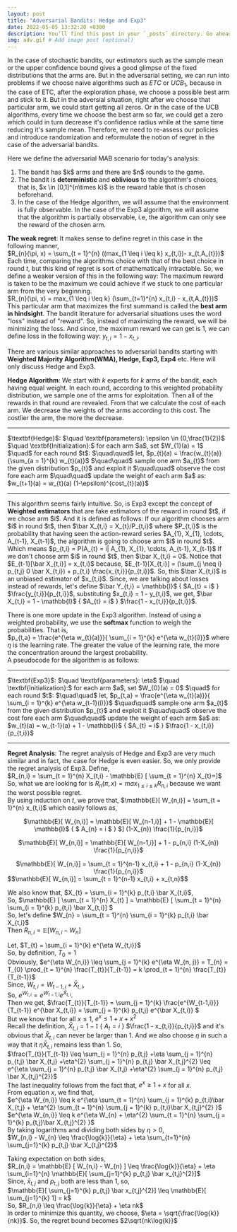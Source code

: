 ```yaml
---
layout: post
title: "Adversarial Bandits: Hedge and Exp3"
date: 2022-05-05 13:32:20 +0300
description: You’ll find this post in your `_posts` directory. Go ahead and edit it and re-build the site to see your changes. # Add post description (optional)
img: adv.gif # Add image post (optional)
---
```


In the case of stochastic bandits, our estimators such as the sample mean or the upper confidence bound gives a good glimpse of the fixed distributions that the arms are. But in the adversarial setting, we can run into problems if we choose naive algorithms such as $ETC$ or $UCB_{1}$, because in the case of ETC, after the exploration phase, we choose a possible best arm and stick to it. But in the adversial situation, right after we choose that particular arm, we could start getting all zeros. Or in the case of the UCB algorithms, every time we choose the best arm so far, we could get a zero which could in turn decrease it's confidence radius while at the same time reducing it's sample mean. Therefore, we need to re-assess our policies and introduce randomization and reformulate the notion of regret in the case of the adversarial bandits.  

Here we define the adversarial MAB scenario for today's analysis:
<ol>
  <li>The bandit has $k$ arms and there are $n$ rounds to the game. </li>
  <li>The bandit is <strong>deterministic</strong> and <strong>oblivious</strong> to the algorithm's choices, that is, $x \in [0,1]^{n\times k}$ is the reward table that is chosen beforehand.</li>
  <li>In the case of the Hedge algorithm, we will assume that the environment is fully observable. In the case of the Exp3 algorithm, we will assume that the algorithm is partially observable, i.e, the algorithm can only see the reward of the chosen arm.</li>
</ol>


<strong>The weak regret</strong>: It makes sense to define regret in this case in the following manner,  
$R_{n}(\pi, x) = \sum_{t = 1}^{n} ((max_{1 \leq i \leq k} x_{t,i})- x_{t,A_{t}})$    
Each time, comparing the algorithms choice with that of the best choice in round $t$, but this kind of regret is sort of mathematically intractable. So, we define a weaker version of this in the following way: The maximum reward is taken to be the maximum we could achieve if we stuck to one particular arm from the very beginning.    
$R_{n}(\pi, x) = max_{1 \leq i \leq k} (\sum_{t=1}^{n} x_{t,i} - x_{t,A_{t}})$   
This particular arm that maximizes the first summand is called the <strong>best arm in hindsight</strong>. The bandit literature for adversarial situations uses the word "loss" instead of "reward". So, instead of maximizing the reward, we will be minimizing the loss. And since, the maximum reward we can get is 1, we can define loss in the following way: $y_{t,i} = 1 - x_{t,i}$.    

There are various similar approaches to adversarial bandits starting with <strong>Weighted Majority Algorithm(WMA), Hedge, Exp3, Exp4</strong> etc. Here will only discuss Hedge and Exp3.     

<strong>Hedge Algorithm</strong>: We start with $k$ experts for $k$ arms of the bandit, each having equal weight. In each round, according to this weighted probability distribution, we sample one of the arms for exploitation. Then all of the rewards in that round are revealed. From that we calculate the cost of each arm. We decrease the weights of the arms according to this cost. The costlier the arm, the more the decrease.    
<hr>    
$\textbf{Hedge}$:     
$\quad \textbf{parameters}: \epsilon \in (0,\frac{1}{2})$    
$\quad \textbf{Initialization}:$ for each arm $a$, set $W_{1}(a) = 1$   
$\quad$ for each round $t$:    
$\quad\quad$ let, $p_{t}(a) = \frac{w_{t}(a)}{\sum_{a = 1}^{k} w_{t}(a)}$     
$\quad\quad$ sample one arm $a_{t}$ from the given distribution $p_{t}$ and exploit it    
$\quad\quad$ observe the cost fore each arm      
$\quad\quad$ update the weight of each arm $a$ as: $w_{t+1}(a) = w_{t}(a) (1-\epsilon)^{cost_{t}(a)}$     
<hr>    
This algorithm seems fairly intuitive. So, is Exp3 except the concept of <strong>Weighted estimators</strong> that are fake estimators of the reward in round $t$, if we chose arm $i$. And it is defined as follows:    
If our algorithm chooses arm $i$ in round $t$, then $\bar X_{t,i} = X_{t}/P_{t,i}$ where $P_{t,i}$ is the probability that having seen the action-reward series $A_{1}, X_{1}, \cdots, A_{t-1}, X_{t-1}$, the algorithm is going to choose arm $i$ in round $t$. Which means $p_{t,i} = P(A_{t} = i| A_{1}, X_{1}, \cdots, A_{t-1}, X_{t-1}$    
If we don't choose arm $i$ in round $t$, then  $\bar X_{t,i} = 0$.  
Notice that $E_{t-1}[\bar X_{t,i}] = x_{t,i}$ because, $E_{t-1}[X_{t,i}] = (\sum_{j \neq i} p_{t,j} 0 \bar X_{t,i}) + p_{t,i} \frac{x_{t,i}}{p_{t,i}}$. So, this $\bar X_{t,i}$ is an unbiased estimator of $x_{t,i}$.
Since, we are talking about losses instead of rewards, let's define $\bar Y_{t,i} = \mathbb{I}$ { $A_{t} = i$ } 
$\frac{y_{t,i}}{p_{t,i}}$, substituting $x_{t,i} = 1 - y_{t,i}$, we get, $\bar X_{t,i} = 1 - \mathbb{I}$ { $A_{t} = i$ } $\frac{1 - x_{t,i}}{p_{t,i}}$.    

There is one more update in the Exp3 algorithm. Instead of using a weighted probability, we use the <strong>softmax</strong> function to weigh the probabilities. That is,    
$p_{t,a} = \frac{e^{\eta w_{t}(a)}}{ \sum_{i = 1}^{k} e^{\eta w_{t}(i)}}$ where $\eta$ is the learning rate. The greater the value of the learning rate, the more the concentration around the largest probability.   
A pseudocode for the algorithm is as follows:    
<hr>    
$\textbf{Exp3}$:     
$\quad \textbf{parameters}: \eta$    
$\quad \textbf{Initialization}:$ for each arm $a$, set $W_{0}(a) = 0$   
$\quad$ for each round $t$:    
$\quad\quad$ let, $p_{t,a} = \frac{e^{\eta w_{t}(a)}}{ \sum_{i = 1}^{k} e^{\eta w_{t-1}(i)}}$    
$\quad\quad$ sample one arm $a_{t}$ from the given distribution $p_{t}$ and exploit it    
$\quad\quad$ observe the cost fore each arm      
$\quad\quad$ update the weight of each arm $a$ as: $w_{t}(a) = w_{t-1}(a) + 1 - \mathbb{I}$ { $A_{t} = i$ } $\frac{1 - x_{t,i}}{p_{t,i}}$    
<hr>    


<strong>Regret Analysis</strong>: The regret analysis of Hedge and Exp3 are very much similar and in fact, the case for Hedge is even easier. So, we only provide the regret analysis of Exp3. Define,   
$R_{n,i} = \sum_{t = 1}^{n} X_{t,i} - \mathbb{E} [ \sum_{t = 1}^{n} X_{t}=]$   
So, what we are looking for is $R_{n}(\pi, x) = max_{1 \leq i \leq k} R_{n,i}$ because we want the worst possible regret.  
By using induction on $t$, we prove that, $\mathbb{E}[ W_{n,i}] = \sum_{t = 1}^{n} x_{t,i}$ which easily follows as,     
<p style="text-align:center">$\mathbb{E}[ W_{n,i}] = \mathbb{E}[ W_{n-1,i}] + 1 - \mathbb{E}[ \mathbb{I}$ { $ A_{n} = i $ } $] (1-X_{n}) \frac{1}{p_{n,i}}$</p>      
<p style="text-align:center">$\mathbb{E}[ W_{n,i}] = \mathbb{E}[ W_{n-1,i}] + 1 - p_{n,i} (1-X_{n}) \frac{1}{p_{n,i}}$</p>     
<center>$\mathbb{E}[ W_{n,i}] = \sum_{t = 1}^{n-1} x_{t,i} + 1 - p_{n,i} (1-X_{n}) \frac{1}{p_{n,i}}$</center>     
$$\mathbb{E}[ W_{n,i}] = \sum_{t = 1}^{n-1} x_{t,i} + x_{t,n}$$     

We also know that, $X_{t} = \sum_{i = 1}^{k} p_{t,i} \bar X_{t,i}$,     
So, $\mathbb{E} [ \sum_{t = 1}^{n} X_{t} ] = \mathbb{E} [ \sum_{t = 1}^{n} \sum_{i = 1}^{k} p_{t,i} \bar X_{t,i}] $     
So, let's define $W_{n} = \sum_{t = 1}^{n} \sum_{i = 1}^{k} p_{t,i} \bar X_{t,i}$    
Then $R_{n, i} = \mathbb{E} [ W_{n,i} - W_{n}]$    

Let, $T_{t} = \sum_{i = 1}^{k} e^{\eta W_{t,i}}$   
So, by definition, $T_{0} = 1$  
Obviously, $e^{\eta W_{n,i}} \leq \sum_{j = 1}^{k} e^{\eta W_{n, j}} = T_{n} = T_{0} \prod_{t = 1}^{n} \frac{T_{t}}{T_{t-1}} = k \prod_{t = 1}^{n} \frac{T_{t}}{T_{t-1}}$    
Since, $W_{t,i} = W_{t-1,i} + \bar X_{t,i}$,   
So, $e^{W_{t,i}} = e^{W_{t-1,i}}  e^{\bar X_{t,i}}$.     
Then we get, $\frac{T_{t}}{T_{t-1}} = \sum_{j = 1}^{k} \frac{e^{W_{t-1,i}}}{T_{t-1}}  e^{\bar X_{t,i}} = \sum_{j = 1}^{k} p_{t,j} e^{\bar X_{t,i}} $     
But we know that for all $x \leq 1$, $e^{x} \leq 1 + x + x^{2}$   
Recall the definition,  $\bar X_{t,i} = 1 - \mathbb{I}$ { $A_{t} = i$ } $\frac{1 - x_{t,i}}{p_{t,i}}$ and it's obvious that $\bar X_{t,i}$ can never be larger than 1. And we also choose $\eta$ in such a way that it $\eta \bar X_{t,i}$ remains less than 1. So,     
 $\frac{T_{t}}{T_{t-1}} \leq \sum_{j = 1}^{n} p_{t,j} +\eta \sum_{j = 1}^{n} p_{t,j} \bar X_{t,j} +\eta^{2} \sum_{j = 1}^{n} p_{t,j} \bar X_{t,j}^{2} \leq e^{\eta \sum_{j = 1}^{n} p_{t,j} \bar X_{t,j} +\eta^{2} \sum_{j = 1}^{n} p_{t,j} \bar X_{t,j}^{2}}$    
 The last inequality follows from the fact that, $e^{x} \geq 1 + x$ for all $x$.   
 From equation $x$, we find that,    
 $e^{\eta W_{n,i}} \leq k e^{\eta \sum_{t = 1}^{n} \sum_{j = 1}^{k} p_{t,i}\bar X_{t,j} + \eta^{2} \sum_{t = 1}^{n} \sum_{j = 1}^{k} p_{t,i}\bar X_{t,j}^{2} }$    
  $e^{\eta W_{n,i}} \leq k e^{\eta W_{n} + \eta^{2} \sum_{t = 1}^{n} \sum_{j = 1}^{k} p_{t,j}\bar X_{t,j}^{2} }$    
By taking logarithms and dividing both sides by $\eta > 0$,   
$W_{n,i} - W_{n} \leq \frac{\log{k}}{\eta} + \eta \sum_{t=1}^{n} \sum_{j=1}^{k} p_{t,j} \bar X_{t,j}^{2}$   

Taking expectation on both sides,    
$R_{n,i} = \mathbb{E} [ W_{n,i} - W_{n} ] \leq \frac{\log{k}}{\eta} + \eta \sum_{i=1}^{n} \mathbb{E}[ \sum_{j=1}^{k} p_{t,j} \bar x_{t,j}^{2}]$   
Since, $\bar x_{t,j}$ and $p_{t,j}$ both are less than 1, so,    
$\mathbb{E}[ \sum_{j=1}^{k} p_{t,j} \bar x_{t,j}^{2}] \leq \mathbb{E}[ \sum_{j=1}^{k} 1] = k$   
So, $R_{n,i} \leq \frac{\log{k}}{\eta} + \eta nk$   
In order to minimize this quantity, we choose, $\eta = \sqrt{\frac{\log{k}}{nk}}$.
So, the regret bound becomes $2\sqrt{nk\log{k}}$  

